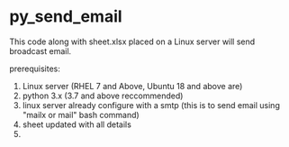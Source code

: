 # py_send_email

This code along with sheet.xlsx placed on a Linux server will send broadcast email.

prerequisites:

1. Linux server (RHEL 7 and Above, Ubuntu 18 and above are)
2. python 3.x  (3.7 and above reccommended)
3. linux server already configure with a smtp (this is to send email using "mailx or mail" bash command)
4. sheet updated with all details
5. 
